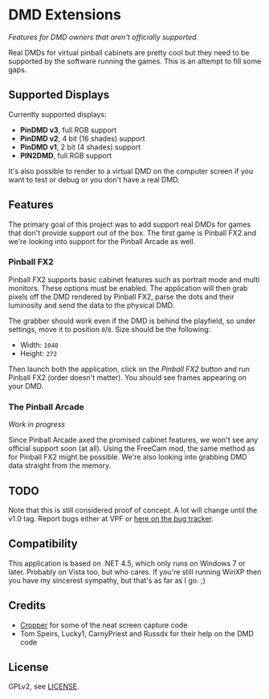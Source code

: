 # DMD Extensions

*Features for DMD owners that aren't officially supported*

Real DMDs for virtual pinball cabinets are pretty cool but they need to be
supported by the software running the games. This is an attempt to fill some
gaps.


## Supported Displays

Currently supported displays:

- **PinDMD v3**, full RGB support
- **PinDMD v2**, 4 bit (16 shades) support
- **PinDMD v1**, 2 bit (4 shades) support
- **PIN2DMD**, full RGB support

It's also possible to render to a virtual DMD on the computer screen if you 
want to test or debug or you don't have a real DMD.


## Features

The primary goal of this project was to add support real DMDs for games that
don't provide support out of the box. The first game is Pinball FX2 and we're
looking into support for the Pinball Arcade as well.

### Pinball FX2

Pinball FX2 supports basic cabinet features such as portrait mode and multi
monitors. These options must be enabled. The application will then grab pixels
off the DMD rendered by Pinball FX2, parse the dots and their luminosity and
send the data to the physical DMD.

The grabber should work even if the DMD is behind the playfield, so under
settings, move it to position `0`/`0`. Size should be the following:

- Width: `1040`
- Height: `272`

Then launch both the application, click on the *Pinball FX2* button and run 
Pinball FX2 (order doesn't matter). You should see frames appearing on your 
DMD.

### The Pinball Arcade

*Work in progress*

Since Pinball Arcade axed the promised cabinet features, we won't see any
official support soon (at all). Using the FreeCam mod, the same method as
for Pinball FX2 might be possible. We're also looking into grabbing DMD
data straight from the memory.


## TODO

Note that this is still considered proof of concept. A lot will change until 
the v1.0 tag. Report bugs either at VPF or [here on the bug tracker](https://github.com/freezy/dmd-extensions/issues).

## Compatibility

This application is based on .NET 4.5, which only runs on Windows 7 or later.
Probably on Vista too, but who cares. If you're still running WinXP then you
have my sincerest sympathy, but that's as far as I go. ;)


## Credits

- [Cropper](http://cropper.codeplex.com/) for some of the neat screen capture 
  code
- Tom Speirs, Lucky1, CarnyPriest and Russdx for their help on the DMD code


## License

GPLv2, see [LICENSE](LICENSE).